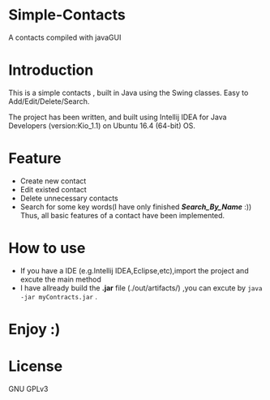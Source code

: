 # Simple-Contacts
A contacts compiled with javaGUI
# Introduction
This is a simple contacts , built in Java using the Swing classes. Easy to Add/Edit/Delete/Search.

The project has been written, and built using Intellij IDEA for Java Developers (version:Kio_1.1) on Ubuntu 16.4 (64-bit) OS.
# Feature
 - Create new contact
 - Edit existed contact
 - Delete unnecessary contacts
 - Search for some key words(I have only finished ***Search_By_Name*** :))
 Thus, all basic features of a contact have been implemented.
# How to use
 - If you have a IDE (e.g.Intellij IDEA,Eclipse,etc),import the project and excute the main method
 - I have allready build the **.jar** file (./out/artifacts/) ,you can excute by `java -jar myContracts.jar` .
# Enjoy :)
# License
GNU GPLv3
